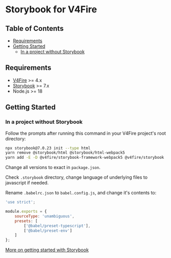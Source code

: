 # Storybook for V4Fire <!-- omit in toc -->

## Table of Contents <!-- omit in toc -->

- [Requirements](#requirements)
- [Getting Started](#getting-started)
  - [In a project without Storybook](#in-a-project-without-storybook)

## Requirements

- [V4Fire](https://github.com/V4Fire/Client) >= 4.x
- [Storybook](https://storybook.js.org/) >= 7.x
- Node.js >= 18

## Getting Started

### In a project without Storybook

Follow the prompts after running this command in your V4Fire project's root directory:

```bash
npx storybook@7.0.23 init --type html
yarn remove @storybook/html @storybook/html-webpack5
yarn add -E -D @v4fire/storybook-framework-webpack5 @v4fire/storybook
```

Change all versions to exact in `package.json`.

Check `.storybook` directory, change language of underlying files to javascript if needed.

Rename `.babelrc.json` to `babel.config.js`, and change it's contents to:

```js
'use strict';

module.exports = {
	sourceType: 'unambiguous',
	presets: [
		['@babel/preset-typescript'],
		['@babel/preset-env']
	]
};
```

[More on getting started with Storybook](https://storybook.js.org/docs/react/get-started/install)

